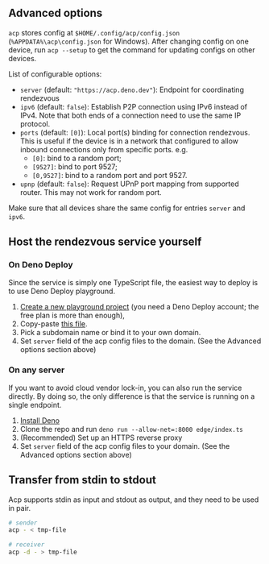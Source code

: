 
## Advanced options

`acp` stores config at `$HOME/.config/acp/config.json` (`%APPDATA%\acp\config.json` for Windows).
After changing config on one device, run `acp --setup` to get the command for updating configs on other devices.

List of configurable options:

- `server` (default: `"https://acp.deno.dev"`): Endpoint for coordinating rendezvous
- `ipv6` (default: `false`): Establish P2P connection using IPv6 instead of IPv4.
  Note that both ends of a connection need to use the same IP protocol.
- `ports` (default: `[0]`): Local port(s) binding for connection rendezvous.
  This is useful if the device is in a network that configured to allow inbound connections only from specific ports.
  e.g.
	- `[0]`: bind to a random port;
	- `[9527]`: bind to port 9527;
	- `[0,9527]`: bind to a random port and port 9527.
- `upnp` (default: `false`): Request UPnP port mapping from supported router.
  This may not work for random port.

Make sure that all devices share the same config for entries `server` and `ipv6`.


## Host the rendezvous service yourself

### On Deno Deploy

Since the service is simply one TypeScript file, the easiest way to deploy is to use Deno Deploy playground.

1. [Create a new playground project](https://dash.deno.com/new) (you need a Deno Deploy account; the free plan is more than enough),
2. Copy-paste [this file](../edge/index.ts).
3. Pick a subdomain name or bind it to your own domain.
4. Set `server` field of the acp config files to the domain. (See the Advanced options section above)

### On any server

If you want to avoid cloud vendor lock-in, you can also run the service directly.
By doing so, the only difference is that the service is running on a single endpoint.

1. [Install Deno](https://deno.land/manual/getting_started/installation)
2. Clone the repo and run `deno run --allow-net=:8000 edge/index.ts`
3. (Recommended) Set up an HTTPS reverse proxy
4. Set `server` field of the acp config files to your domain. (See the Advanced options section above)


## Transfer from stdin to stdout

Acp supports stdin as input and stdout as output, and they need to be used in pair.

```bash
# sender
acp - < tmp-file

# receiver
acp -d - > tmp-file
```
